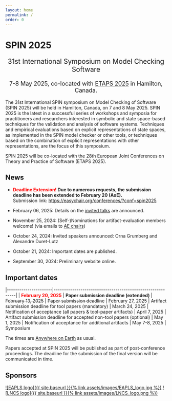```yaml
---
layout: home
permalink: /
order: 0
---
```


# SPIN 2025

<p style="text-align: center;font-size:21px">
31st International Symposium on Model Checking Software
</p>

<p style="margin-bottom:5mm;"></p>

<p style="text-align: center;font-size:18px">
7-8 May 2025, co-located with <a href="https://etaps.org/2025/">ETAPS 2025</a> in Hamilton, Canada.
</p>

The 31st International SPIN symposium on Model Checking of Software (SPIN 2025) will be held in Hamilton, Canada, on 7 and 8 May 2025. SPIN 2025 is the latest in a successful series of workshops and symposia for practitioners and researchers interested in symbolic and state space-based techniques for the validation and analysis of software systems. Techniques and empirical evaluations based on explicit representations of state spaces, as implemented in the SPIN model checker or other tools, or techniques based on the combination of explicit representations with other representations, are the focus of this symposium.

SPIN 2025 will be co-located with the 28th European Joint Conferences on Theory and Practice of Software (ETAPS 2025).

## News
* **<span style="color: red">Deadline Extension!</span> Due to numerous requests, the submission deadline has been extended to February 20 (AoE).**  
                     Submission link: <https://easychair.org/conferences/?conf=spin2025>
                     
* February 06, 2025: Details on the [invited talks](./speakers.md) are announced.
* November 25, 2024: (Self-)Nominations for artifact-evaluation members welcome! (via emails to [AE chairs](./committees.md))
* October 24, 2024: Invited speakers announced: Orna Grumberg and Alexandre Duret-Lutz
* October 21, 2024: Important dates are published.
* September 30, 2024: Preliminary website online.

## Important dates

|----------------------|-----------------------------------------------------------|
| **<span style="color: red">February 20, 2025</span>**  | **Paper submission deadline (extended)**
| ~~February 13, 2025~~  | ~~Paper submission deadline~~
| February 27, 2025    | Artifact submission deadline for tool papers (mandatory)
|    March 24, 2025    | Notification of acceptance (all papers & tool-paper artifacts)
|    April  7, 2025    | Artifact submission deadline for accepted non-tool papers (optional)
|      May  1, 2025    | Notification of acceptance for additional artifacts
|     May 7-8, 2025    | Symposium

The times are [Anywhere on Earth](https://www.timeanddate.com/time/zones/aoe) as usual.

Papers accepted at SPIN 2025 will be published as part of post-conference proceedings.
The deadline for the submission of the final version will be communicated in time.

## Sponsors
[![EAPLS logo]({{ site.baseurl }}{% link assets/images/EAPLS_logo.jpg %})](https://eapls.org/)
[![LNCS logo]({{ site.baseurl }}{% link assets/images/LNCS_logo.png %})](https://www.springer.com/gp/computer-science/lncs)
